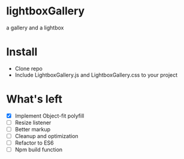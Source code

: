 # lightboxGallery
a gallery and a lightbox

# Install
- Clone repo
- Include LightboxGallery.js and LightboxGallery.css to your project

# What's left
- [x] Implement Object-fit polyfill
- [ ] Resize listener
- [ ] Better markup
- [ ] Cleanup and optimization
- [ ] Refactor to ES6
- [ ] Npm build function
